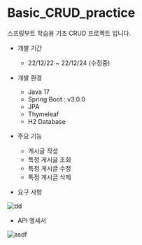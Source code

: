 # Basic_CRUD_practice
스프링부트 학습용 기초 CRUD 프로젝트 입니다.

- 개발 기간
    - 22/12/22 ~ 22/12/24 (수정중)
    
- 개발 환경
    - Java 17
    - Spring Boot : v3.0.0
    - JPA
    - Thymeleaf
    - H2 Database
    
- 주요 기능
    - 게시글 작성
    - 특정 게시글 조회
    - 특정 게시글 수정
    - 특정 게시글 삭제
    
- 요구 사항

![dd](https://user-images.githubusercontent.com/42302401/209361929-68247274-6bc0-4456-ac71-1d1add9d5513.jpg)

- API 명세서

![asdf](https://user-images.githubusercontent.com/42302401/209362176-e4a62077-5689-4226-99b2-34b5d352a09c.jpg)



